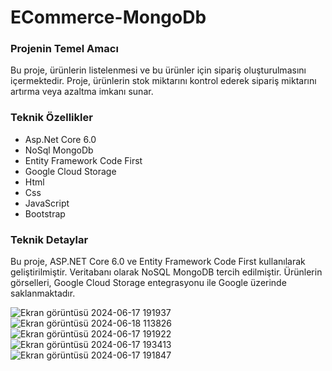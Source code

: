 <h1>ECommerce-MongoDb</h1>
<h3>Projenin Temel Amacı</h3>
<p>Bu proje, ürünlerin listelenmesi ve bu ürünler için sipariş oluşturulmasını içermektedir. Proje, ürünlerin stok miktarını kontrol ederek sipariş miktarını artırma veya azaltma imkanı sunar.</p>
<h3>Teknik Özellikler</h3>
<ul>
  <li>Asp.Net Core 6.0</li>
  <li>NoSql MongoDb</li>
  <li>Entity Framework Code First</li>
  <li>Google Cloud Storage</li>
  <li>Html</li>
  <li>Css</li>
  <li>JavaScript</li>
  <li>Bootstrap</li>
</ul>
<h3>Teknik Detaylar</h3>
<p>Bu proje, ASP.NET Core 6.0 ve Entity Framework Code First kullanılarak geliştirilmiştir. Veritabanı olarak NoSQL MongoDB tercih edilmiştir. Ürünlerin görselleri, Google Cloud Storage entegrasyonu ile Google üzerinde saklanmaktadır.</p>

![Ekran görüntüsü 2024-06-17 191937](https://github.com/ensarsarac/ECommerce-MongoDb/assets/76907308/556c4b0c-3204-41c7-9abd-980720b52d34)
![Ekran görüntüsü 2024-06-18 113826](https://github.com/ensarsarac/ECommerce-MongoDb/assets/76907308/6c1cf88f-4274-4320-94a3-a83cb725e5ba)
![Ekran görüntüsü 2024-06-17 191922](https://github.com/ensarsarac/ECommerce-MongoDb/assets/76907308/f8b1616c-2109-444a-af6b-2e9577041b87)
![Ekran görüntüsü 2024-06-17 193413](https://github.com/ensarsarac/ECommerce-MongoDb/assets/76907308/db1b7ad7-dd8f-41ce-a564-97d87ea342ba)
![Ekran görüntüsü 2024-06-17 191847](https://github.com/ensarsarac/ECommerce-MongoDb/assets/76907308/be282c31-75a1-450e-b98a-e945c0b85122)





